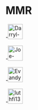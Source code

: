 # MMR

-<a href="https://github.com/Darryl-D"><img src="https://avatars.githubusercontent.com/u/Darryl-D?v=4" width="40px;" alt="Darryl-D"/></a>

-<a href="https://github.com/Joe-Phil"><img src="https://avatars.githubusercontent.com/u/Joe-Phil?v=4" width="40px;" alt="Joe-Phil"/></a>

-<a href="https://github.com/EvandyU"><img src="https://avatars.githubusercontent.com/u/EvandyU?v=4" width="40px;" alt="EvandyU"/></a>

-<a href="https://github.com/luthfi13wa"><img src="https://avatars.githubusercontent.com/u/luthfi13wa?v=4" width="40px;" alt="luthfi13wa"/></a>
